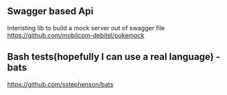 ## Swagger based Api
Interisting lib to build a mock server out of swagger file
https://github.com/mobilcom-debitel/pokemock

## Bash tests(hopefully I can use a real language) - bats
https://github.com/sstephenson/bats
